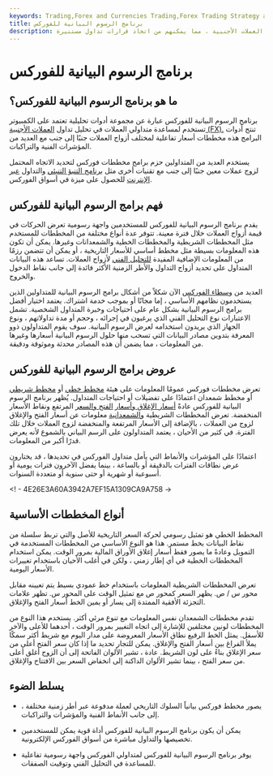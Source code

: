 ```yaml
---
keywords: Trading,Forex and Currencies Trading,Forex Trading Strategy and Education,Strategy and Education
title: برنامج الرسوم البيانية للفوركس
description: يساعد برنامج الرسوم البيانية للفوركس المتداولين على تحليل اتجاهات أسعار أزواج العملات الأجنبية ، مما يمكنهم من اتخاذ قرارات تداول مستنيرة.
---
```


# برنامج الرسوم البيانية للفوركس
## ما هو برنامج الرسوم البيانية للفوركس؟

برنامج الرسوم البيانية للفوركس عبارة عن مجموعة أدوات تحليلية تعتمد على الكمبيوتر تستخدم لمساعدة متداولي العملات في تحليل تداول [العملات الأجنبية (FX).](/forex) تنتج أدوات البرامج هذه مخططات أسعار تفاعلية لمختلف أزواج العملات جنبًا إلى جنب مع العديد من المؤشرات الفنية والتراكبات.

يستخدم العديد من المتداولين حزم برامج مخططات فوركس لتحديد الاتجاه المحتمل لزوج عملات معين جنبًا إلى جنب مع تقنيات أخرى مثل [برنامج التنبؤ التنبئي](/forex-forecast-and-forecasting-software) والتداول [عبر الإنترنت](/electronic-currency-trading) للحصول على ميزة في أسواق الفوركس.

## فهم برامج الرسوم البيانية للفوركس

يقدم برنامج الرسوم البيانية للفوركس للمستخدمين واجهة رسومية تعرض الحركات في قيمة أزواج العملات خلال فترة معينة. تتوفر عدة أنواع مختلفة من المخططات للمستخدم مثل المخططات الشريطية والمخططات الخطية والشمعدانات وغيرها. يمكن أن تكون هذه المعلومات بسيطة مثل مخطط أساسي للأسعار التاريخية ، أو يمكن أن تتضمن رزمًا من المعلومات الإضافية المفيدة [للتحليل الفني](/technicalanalysis) لأزواج العملات. تساعد هذه البيانات المتداول على تحديد أزواج التداول والأطر الزمنية الأكثر فائدة إلى جانب نقاط الدخول والخروج.

العديد من [وسطاء الفوركس](/currency-trading-forex-brokers) الآن شكلاً من أشكال برامج الرسوم البيانية للمتداولين الذين يستخدمون نظامهم الأساسي ، إما مجانًا أو بموجب خدمة اشتراك. يعتمد اختيار أفضل برامج الرسوم البيانية بشكل عام على احتياجات وخبرة المتداول الشخصية. تشمل الاعتبارات نوع التحليل الفني الذي يرغبون في إجرائه ، وحجم أو مدة تداولاتهم ، ونوع الجهاز الذي يريدون استخدامه لعرض الرسوم البيانية. سوف يقوم المتداولون ذوو المعرفة بتدوين مصادر البيانات التي تسحب منها حلول الرسوم البيانية أسعارها وغيرها من المعلومات ، مما يضمن أن هذه المصادر محدثة وموثوقة ودقيقة.

## عروض برامج الرسوم البيانية للفوركس

تعرض مخططات فوركس عمومًا المعلومات على هيئة [مخطط خطي](/linechart) أو [مخطط شريطي](/barchart) أو مخطط شمعدان اعتمادًا على تفضيلات أو احتياجات المتداول. يُظهر برنامج الرسوم البيانية للفوركس عادةً [أسعار الإغلاق وأسعار](/closingprice) [الفتح والسعر](/openingprice) المرتفع ونقاط الأسعار المنخفضة. تعرض المخططات الشريطية [والشمعدانية](/candlestick) معلومات عن أسعار الفتح والإغلاق لزوج من العملات ، بالإضافة إلى الأسعار المرتفعة والمنخفضة لزوج العملات خلال تلك الفترة. في كثير من الأحيان ، يعتمد المتداولون على الرسم البياني بالشموع لأنه يعرض قدرًا أكبر من المعلومات.

اعتمادًا على المؤشرات والأنماط التي يأمل متداول الفوركس في تحديدها ، قد يختارون عرض نطاقات الفترات بالدقيقة أو بالساعة ، بينما يفضل الآخرون فترات يومية أو أسبوعية أو شهرية أو حتى سنوية أو متعددة السنوات.

<! - 4E26E3A60A3942A7EF15A1309CA9A758 ->

## أنواع المخططات الأساسية

المخطط الخطي هو تمثيل رسومي لحركة السعر التاريخية للأصل والتي تربط سلسلة من نقاط البيانات بخط مستمر. هذا هو النوع الأساسي من المخططات المستخدمة في التمويل وعادةً ما يصور فقط أسعار إغلاق الأوراق المالية بمرور الوقت. يمكن استخدام المخططات الخطية في أي إطار زمني ، ولكن في أغلب الأحيان باستخدام تغييرات الأسعار اليومية.

تعرض المخططات الشريطية المعلومات باستخدام خط عمودي بسيط يتم تعيينه مقابل محور س / ص. يظهر السعر كمحور ص مع تمثيل الوقت على المحور س. تظهر علامات التجزئة الأفقية الممتدة إلى يسار أو يمين الخط أسعار الفتح والإغلاق.

تقدم مخططات الشمعدان نفس المعلومات مع تنوع مرئي أكثر. يستخدم هذا النوع من المخططات لونين مختلفين للإشارة إلى اتجاه التغيير بمرور الوقت ، أحدهما للأعلى والآخر للأسفل. يمثل الخط الرفيع نطاق الأسعار المعروضة على مدار اليوم مع شريط أكثر سمكًا يملأ الفراغ بين أسعار الفتح والإغلاق. يمكن للتجار تحديد ما إذا كان سعر الفتح أعلى من سعر الإغلاق بناءً على لون الشريط. عادة ، تشير الألوان الفاتحة إلى أن الزوج أغلق أعلى من سعر الفتح ، بينما تشير الألوان الداكنة إلى انخفاض السعر بين الافتتاح والإغلاق.

## يسلط الضوء

- يصور مخطط فوركس بيانياً السلوك التاريخي لعملة مدفوعة عبر أطر زمنية مختلفة ، إلى جانب الأنماط الفنية والمؤشرات والتراكبات.

- يمكن أن يكون برنامج الرسوم البيانية للفوركس أداة قوية يمكن للمستخدمين تخصيصها والتداول مباشرة من أسواق الفوركس الإلكترونية.

- يوفر برنامج الرسوم البيانية للفوركس لمتداولي الفوركس واجهة رسومية تفاعلية للمساعدة في التحليل الفني وتوقيت الصفقات.

